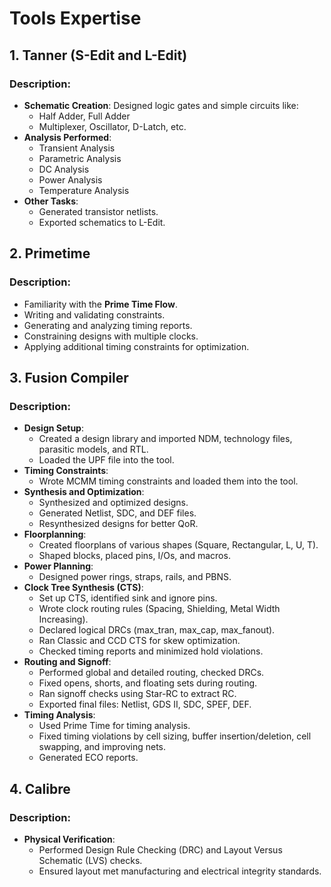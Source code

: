 # Tools Expertise

## 1. Tanner (S-Edit and L-Edit)
### Description:
- **Schematic Creation**: Designed logic gates and simple circuits like:
  - Half Adder, Full Adder
  - Multiplexer, Oscillator, D-Latch, etc.
- **Analysis Performed**:
  - Transient Analysis
  - Parametric Analysis
  - DC Analysis
  - Power Analysis
  - Temperature Analysis
- **Other Tasks**:
  - Generated transistor netlists.
  - Exported schematics to L-Edit.

## 2. Primetime
### Description:
- Familiarity with the **Prime Time Flow**.
- Writing and validating constraints.
- Generating and analyzing timing reports.
- Constraining designs with multiple clocks.
- Applying additional timing constraints for optimization.

## 3. Fusion Compiler
### Description:
- **Design Setup**:
  - Created a design library and imported NDM, technology files, parasitic models, and RTL.
  - Loaded the UPF file into the tool.
- **Timing Constraints**:
  - Wrote MCMM timing constraints and loaded them into the tool.
- **Synthesis and Optimization**:
  - Synthesized and optimized designs.
  - Generated Netlist, SDC, and DEF files.
  - Resynthesized designs for better QoR.
- **Floorplanning**:
  - Created floorplans of various shapes (Square, Rectangular, L, U, T).
  - Shaped blocks, placed pins, I/Os, and macros.
- **Power Planning**:
  - Designed power rings, straps, rails, and PBNS.
- **Clock Tree Synthesis (CTS)**:
  - Set up CTS, identified sink and ignore pins.
  - Wrote clock routing rules (Spacing, Shielding, Metal Width Increasing).
  - Declared logical DRCs (max_tran, max_cap, max_fanout).
  - Ran Classic and CCD CTS for skew optimization.
  - Checked timing reports and minimized hold violations.
- **Routing and Signoff**:
  - Performed global and detailed routing, checked DRCs.
  - Fixed opens, shorts, and floating sets during routing.
  - Ran signoff checks using Star-RC to extract RC.
  - Exported final files: Netlist, GDS II, SDC, SPEF, DEF.
- **Timing Analysis**:
  - Used Prime Time for timing analysis.
  - Fixed timing violations by cell sizing, buffer insertion/deletion, cell swapping, and improving nets.
  - Generated ECO reports.

## 4. Calibre
### Description:
- **Physical Verification**:
  - Performed Design Rule Checking (DRC) and Layout Versus Schematic (LVS) checks.
  - Ensured layout met manufacturing and electrical integrity standards.
